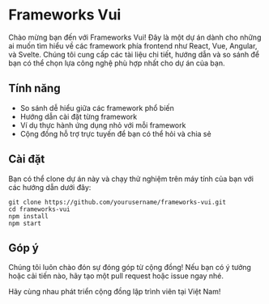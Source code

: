 # Frameworks Vui

Chào mừng bạn đến với Frameworks Vui! Đây là một dự án dành cho những ai muốn tìm hiểu về các framework phía frontend như React, Vue, Angular, và Svelte. Chúng tôi cung cấp các tài liệu chi tiết, hướng dẫn và so sánh để bạn có thể chọn lựa công nghệ phù hợp nhất cho dự án của bạn.

## Tính năng
- So sánh dễ hiểu giữa các framework phổ biến
- Hướng dẫn cài đặt từng framework
- Ví dụ thực hành ứng dụng nhỏ với mỗi framework
- Cộng đồng hỗ trợ trực tuyến để bạn có thể hỏi và chia sẻ

## Cài đặt
Bạn có thể clone dự án này và chạy thử nghiệm trên máy tính của bạn với các hướng dẫn dưới đây:

```
git clone https://github.com/yourusername/frameworks-vui.git
cd frameworks-vui
npm install
npm start
```

## Góp ý
Chúng tôi luôn chào đón sự đóng góp từ cộng đồng! Nếu bạn có ý tưởng hoặc cải tiến nào, hãy tạo một pull request hoặc issue ngay nhé.

Hãy cùng nhau phát triển cộng đồng lập trình viên tại Việt Nam!